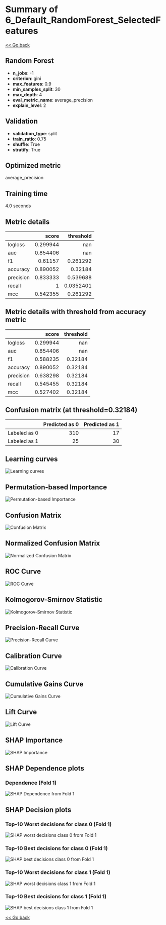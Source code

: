# Summary of 6_Default_RandomForest_SelectedFeatures

[<< Go back](../README.md)


## Random Forest
- **n_jobs**: -1
- **criterion**: gini
- **max_features**: 0.9
- **min_samples_split**: 30
- **max_depth**: 4
- **eval_metric_name**: average_precision
- **explain_level**: 2

## Validation
 - **validation_type**: split
 - **train_ratio**: 0.75
 - **shuffle**: True
 - **stratify**: True

## Optimized metric
average_precision

## Training time

4.0 seconds

## Metric details
|           |    score |   threshold |
|:----------|---------:|------------:|
| logloss   | 0.299944 | nan         |
| auc       | 0.854406 | nan         |
| f1        | 0.61157  |   0.261292  |
| accuracy  | 0.890052 |   0.32184   |
| precision | 0.833333 |   0.539688  |
| recall    | 1        |   0.0352401 |
| mcc       | 0.542355 |   0.261292  |


## Metric details with threshold from accuracy metric
|           |    score |   threshold |
|:----------|---------:|------------:|
| logloss   | 0.299944 |   nan       |
| auc       | 0.854406 |   nan       |
| f1        | 0.588235 |     0.32184 |
| accuracy  | 0.890052 |     0.32184 |
| precision | 0.638298 |     0.32184 |
| recall    | 0.545455 |     0.32184 |
| mcc       | 0.527402 |     0.32184 |


## Confusion matrix (at threshold=0.32184)
|              |   Predicted as 0 |   Predicted as 1 |
|:-------------|-----------------:|-----------------:|
| Labeled as 0 |              310 |               17 |
| Labeled as 1 |               25 |               30 |

## Learning curves
![Learning curves](learning_curves.png)

## Permutation-based Importance
![Permutation-based Importance](permutation_importance.png)
## Confusion Matrix

![Confusion Matrix](confusion_matrix.png)


## Normalized Confusion Matrix

![Normalized Confusion Matrix](confusion_matrix_normalized.png)


## ROC Curve

![ROC Curve](roc_curve.png)


## Kolmogorov-Smirnov Statistic

![Kolmogorov-Smirnov Statistic](ks_statistic.png)


## Precision-Recall Curve

![Precision-Recall Curve](precision_recall_curve.png)


## Calibration Curve

![Calibration Curve](calibration_curve_curve.png)


## Cumulative Gains Curve

![Cumulative Gains Curve](cumulative_gains_curve.png)


## Lift Curve

![Lift Curve](lift_curve.png)



## SHAP Importance
![SHAP Importance](shap_importance.png)

## SHAP Dependence plots

### Dependence (Fold 1)
![SHAP Dependence from Fold 1](learner_fold_0_shap_dependence.png)

## SHAP Decision plots

### Top-10 Worst decisions for class 0 (Fold 1)
![SHAP worst decisions class 0 from Fold 1](learner_fold_0_shap_class_0_worst_decisions.png)
### Top-10 Best decisions for class 0 (Fold 1)
![SHAP best decisions class 0 from Fold 1](learner_fold_0_shap_class_0_best_decisions.png)
### Top-10 Worst decisions for class 1 (Fold 1)
![SHAP worst decisions class 1 from Fold 1](learner_fold_0_shap_class_1_worst_decisions.png)
### Top-10 Best decisions for class 1 (Fold 1)
![SHAP best decisions class 1 from Fold 1](learner_fold_0_shap_class_1_best_decisions.png)

[<< Go back](../README.md)
